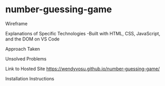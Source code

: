 # number-guessing-game

Wireframe

Explanations of Specific Technologies
-Built with HTML, CSS, JavaScript, and the DOM on VS Code

Approach Taken

Unsolved Problems

Link to Hosted Site
https://wendyvosu.github.io/number-guessing-game/

Installation Instructions
